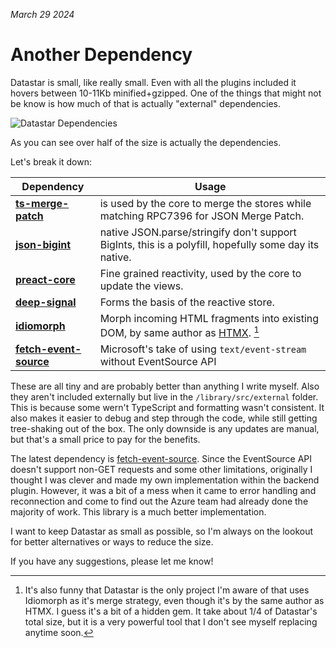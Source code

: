 _March 29 2024_

# Another Dependency

Datastar is small, like really small. Even with all the plugins included it hovers between 10-11Kb minified+gzipped. One of the things that might not be know is how much of that is actually "external" dependencies.

![Datastar Dependencies](/static/images/essays/datastar_dependencies.png)

As you can see over half of the size is actually the dependencies.

Let's break it down:

| Dependency                                                            | Usage                                                                                                 |
| --------------------------------------------------------------------- | ----------------------------------------------------------------------------------------------------- |
| **[ts-merge-patch](https://github.com/riagominota/ts-merge-patch)**   | is used by the core to merge the stores while matching RPC7396 for JSON Merge Patch.                  |
| **[json-bigint](https://github.com/Ivan-Korolenko/json-with-bigint)** | native JSON.parse/stringify don't support BigInts, this is a polyfill, hopefully some day its native. |
| **[preact-core](https://github.com/preactjs/signals)**                | Fine grained reactivity, used by the core to update the views.                                        |
| **[deep-signal](https://github.com/EthanStandel/deepsignal)**         | Forms the basis of the reactive store.                                                                |
| **[idiomorph](https://github.com/bigskysoftware/idiomorph)**          | Morph incoming HTML fragments into existing DOM, by same author as [HTMX](https://htmx.org/). [^1]    |
| **[fetch-event-source](https://github.com/Azure/fetch-event-source)** | Microsoft's take of using `text/event-stream` without EventSource API                                 |

These are all tiny and are probably better than anything I write myself. Also they aren't included externally but live in the `/library/src/external` folder. This is because some wern't TypeScript and formatting wasn't consistent. It also makes it easier to debug and step through the code, while still getting tree-shaking out of the box. The only downside is any updates are manual, but that's a small price to pay for the benefits.

The latest dependency is [fetch-event-source](https://github.com/Azure/fetch-event-source). Since the EventSource API doesn't support non-GET requests and some other limitations, originally I thought I was clever and made my own implementation within the backend plugin. However, it was a bit of a mess when it came to error handling and reconnection and come to find out the Azure team had already done the majority of work. This library is a much better implementation.

I want to keep Datastar as small as possible, so I'm always on the lookout for better alternatives or ways to reduce the size.

If you have any suggestions, please let me know!

[^1]: It's also funny that Datastar is the only project I'm aware of that uses Idiomorph as it's merge strategy, even though it's by the same author as HTMX. I guess it's a bit of a hidden gem. It take about 1/4 of Datastar's total size, but it is a very powerful tool that I don't see myself replacing anytime soon.
